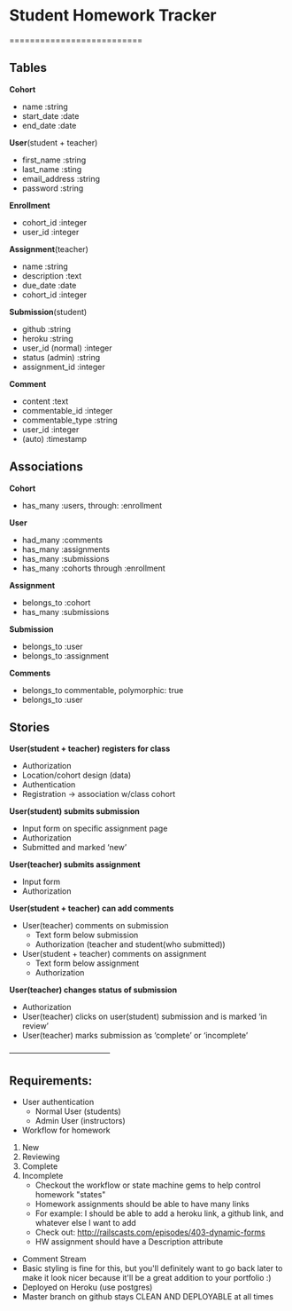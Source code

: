 # Student Homework Tracker
==========================

## Tables

**Cohort**
* name :string
* start_date :date
* end_date :date

**User**(student + teacher)
* first_name :string
* last_name :sting
* email_address :string
* password :string

**Enrollment**
* cohort_id :integer
* user_id :integer

**Assignment**(teacher)
* name :string
* description :text
* due_date :date
* cohort_id :integer

**Submission**(student)
* github :string
* heroku :string
* user_id (normal) :integer
* status (admin) :string
* assignment_id :integer

**Comment**
* content :text
* commentable_id :integer
* commentable_type :string
* user_id :integer
* (auto) :timestamp

## Associations

**Cohort**
* has_many :users, through: :enrollment 

**User**
* had_many :comments
* has_many :assignments
* has_many :submissions
* has_many :cohorts through :enrollment

**Assignment**
* belongs_to :cohort
* has_many :submissions

**Submission**
* belongs_to :user
* belongs_to :assignment

**Comments**
* belongs_to commentable, polymorphic: true
* belongs_to :user

## Stories

**User(student + teacher) registers for class**
* Authorization
* Location/cohort design (data)
* Authentication
* Registration -> association w/class cohort

**User(student) submits submission**
* Input form on specific assignment page
* Authorization
* Submitted and marked ‘new’

**User(teacher) submits assignment**
* Input form
* Authorization

**User(student + teacher) can add comments**
* User(teacher) comments on submission
	* Text form below submission
	* Authorization (teacher and student(who submitted))
* User(student + teacher) comments on assignment
	* Text form below assignment
	* Authorization

**User(teacher) changes status of submission**
* Authorization
* User(teacher) clicks on user(student) submission and is marked ‘in review’
* User(teacher) marks submission as ‘complete’ or ‘incomplete’

—————————————

## Requirements:
* User authentication
	* Normal User (students)
	* Admin User (instructors)
* Workflow for homework 
1. New
2. Reviewing
3. Complete
4. Incomplete
	* Checkout the workflow or state machine gems to help control homework "states" 
	* Homework assignments should be able to have many links
	* For example: I should be able to add a heroku link, a github link, and whatever else I want to add
	* Check out: http://railscasts.com/episodes/403-dynamic-forms
	* HW assignment should have a Description attribute
* Comment Stream
* Basic styling is fine for this, but you'll definitely want to go back later to make it look nicer because it'll be a great addition to your portfolio :)
* Deployed on Heroku (use postgres)
* Master branch on github stays CLEAN AND DEPLOYABLE at all times
